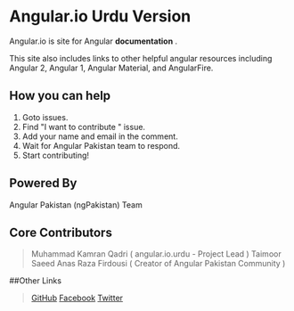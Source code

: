 # Angular.io Urdu Version

Angular.io is site for Angular **documentation** .

This site also includes links to other helpful angular resources including 
Angular 2, Angular 1, Angular Material, and AngularFire.

## How you can help

1. Goto issues.
2. Find "I want to contribute " issue.
3. Add your name and email in the comment.
4. Wait for Angular Pakistan team to respond.
5. Start contributing!

## Powered By
Angular Pakistan (ngPakistan) Team

## Core Contributors
>Muhammad Kamran Qadri ( angular.io.urdu -  Project Lead )
>Taimoor Saeed 
>Anas Raza Firdousi ( Creator of Angular Pakistan Community )


##Other Links
>[GitHub](https://github.com/angular-pakistan)
>[Facebook](https://www.facebook.com/ngPakistan/)
>[Twitter](https://twitter.com/ng_pakistan)
